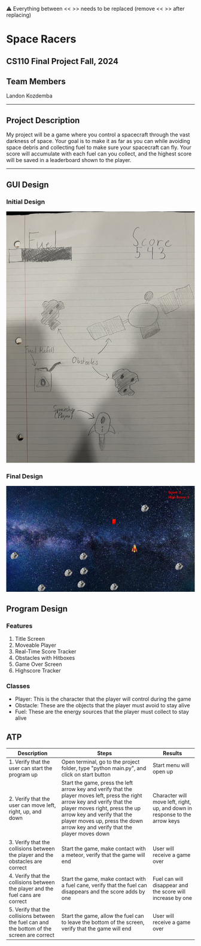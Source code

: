 
:warning: Everything between << >> needs to be replaced (remove << >> after replacing)

# Space Racers
## CS110 Final Project  Fall, 2024

## Team Members

Landon Kozdemba

***

## Project Description

My project will be a game where you control a spacecraft through the vast darkness of space.  Your goal is to make it as far as you can while avoiding space debris and collecting fuel to make sure your spacecraft can fly.  Your score will accumulate with each fuel can you collect, and the highest score will be saved in a leaderboard shown to the player.

***    

## GUI Design

### Initial Design

![initial gui](assets/gui.jpg)

### Final Design

![final gui](assets/finalgui.jpg)

## Program Design

### Features

1. Title Screen
2. Moveable Player
3. Real-Time Score Tracker
4. Obstacles with Hitboxes
5. Game Over Screen
6. Highscore Tracker

### Classes

- Player: This is the character that the player will control during the game
- Obstacle: These are the objects that the player must avoid to stay alive
- Fuel: These are the energy sources that the player must collect to stay alive

## ATP
|Description | Steps | Results |
|---|---|---|
| 1. Verify that the user can start the program up | Open terminal, go to the project folder, type "python main.py", and click on start button | Start menu will open up |
| 2. Verify that the user can move left, right, up, and down | Start the game, press the left arrow key and verify that the player moves left, press the right arrow key and verify that the player moves right, press the up arrow key and verify that the player moves up, press the down arrow key and verify that the player moves down | Character will move left, right, up, and down in response to the arrow keys |
| 3. Verify that the collisions between the player and the obstacles are correct | Start the game, make contact with a meteor, verify that the game will end | User will receive a game over |
| 4. Verify that the collisions between the player and the fuel cans are correct | Start the game, make contact with a fuel cane, verify that the fuel can disappears and the score adds by one | Fuel can will disappear and the score will increase by one |
| 5. Verify that the collisions between the fuel can and the bottom of the screen are correct | Start the game, allow the fuel can to leave the bottom of the screen, verify that the game will end | User will receive a game over |
